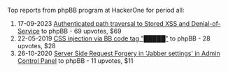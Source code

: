 Top reports from phpBB program at HackerOne for period all:

1. 17-09-2023 [Authenticated path traversal to Stored XSS and Denial-of-Service](https://hackerone.com/reports/2168002) to phpBB - 69 upvotes, $69
2. 22-05-2019 [CSS injection via BB code tag "█████"](https://hackerone.com/reports/587727) to phpBB - 28 upvotes, $28
3. 26-10-2020 [Server Side Request Forgery in 'Jabber settings' in Admin Control Panel](https://hackerone.com/reports/1018568) to phpBB - 11 upvotes, $11
